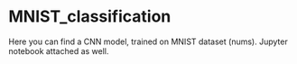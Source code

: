 # MNIST_classification
Here you can find a CNN model, trained on MNIST dataset (nums). Jupyter notebook attached as well.
